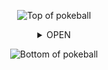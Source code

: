 <div align="center">

![Top of pokeball](https://user-images.githubusercontent.com/44261381/209363264-ac854d3c-2cc2-44c4-928e-8a08d1013f46.png)

<details>
<summary>OPEN</summary>

<br>
<div align="center"><img src="https://camo.githubusercontent.com/748433fbf833d18f543ad4bb6d8c8c4f7f340c7fe8b9706df131a525049f0c8c/68747470733a2f2f63756c746f667468657061727479706172726f742e636f6d2f706172726f74732f68642f6c6170746f705f706172726f742e676966" width="50"> Hola soy Ulises y me gustan las compus <img src="https://camo.githubusercontent.com/748433fbf833d18f543ad4bb6d8c8c4f7f340c7fe8b9706df131a525049f0c8c/68747470733a2f2f63756c746f667468657061727479706172726f742e636f6d2f706172726f74732f68642f6c6170746f705f706172726f742e676966" width="50"></div>

<div align="center"><img src="https://media4.giphy.com/media/v1.Y2lkPTc5MGI3NjExeXRramRkMjBjemNjODIxZjVkN3ByeWRteWlmaG9pMmRydDVld3h6YSZlcD12MV9pbnRlcm5hbF9naWZfYnlfaWQmY3Q9Zw/EEfZ6OOTJimxqlVZvK/giphy.gif" width="500"></div>
</details>

![Bottom of pokeball](https://user-images.githubusercontent.com/44261381/209363271-905d2a5e-8a18-44c0-a450-45dddd4d5036.png)
<div align="center">
